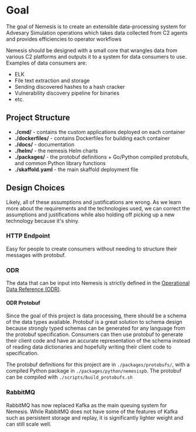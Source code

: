 # Goal

The goal of Nemesis is to create an extensible data-processing system for
Advesary Simulation operations which takes data collected from C2 agents and
provides efficiencies to operator workflows

Nemesis should be designed with a small core that wrangles data from various C2
platforms and outputs it to a system for data consumers to use. Examples of data
consumers are:

- ELK
- File text extraction and storage
- Sending discovered hashes to a hash cracker
- Vulnerability discovery pipeline for binaries
- etc.


## Project Structure

- **./cmd/** - contains the custom applications deployed on each container
- **./dockerfiles/** - contains Dockerfiles for building each container
- **./docs/** - documentation
- **./helm/** - the nemesis Helm charts
- **./packages/** - the protobuf definitions + Go/Python compiled protobufs, and common Python library functions
- **./skaffold.yaml** - the main skaffold deployment file


## Design Choices

Likely, all of these assumptions and justifications are wrong. As we learn more
about the requirements and the technologies used, we can correct the assumptions
and justifications while also holding off picking up a new technology because
it's shiny.

### HTTP Endpoint

Easy for people to create consumers without needing to structure their messages
with protobuf.

### ODR

The data that can be input into Nemesis is strictly defined in the [Operational Data
Reference (ODR)](#odr/README.md).

#### ODR Protobuf

Since the goal of this project is data processing, there should be a schema of
the data types available. Protobuf is a great solution to schema design because
strongly typed schemas can be generated for any language from the protobuf
specification. Consumers can then use protobuf to generate their client code and
have an accurate representation of the schema instead of reading data
dictionaries and hopefully writing their client code to specification.

The protobuf definitions for this project are in `./packages/protobufs/`, with a
compiled Python package in `./packages/python/nemesispb`. The protobuf can be
compiled with `./scripts/build_protobufs.sh`

### RabbitMQ

RabbitMQ has now replaced Kafka as the main queuing system for Nemesis. While
RabbitMQ does not have some of the features of Kafka such as persistent storage
and replay, it is significantly lighter weight and can still scale well.
